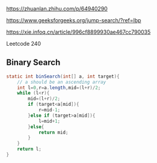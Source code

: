 https://zhuanlan.zhihu.com/p/64940290

https://www.geeksforgeeks.org/jump-search/?ref=lbp

https://xie.infoq.cn/article/996cf8899930ae467cc790035

Leetcode 240



## Binary Search

```java
static int binSearch(int[] a, int target){
    // a should be an ascending array
    int l=0,r=a.length,mid=(l+r)/2;
    while (l<r){
        mid=(l+r)/2;
        if (target<a[mid]){
            r=mid-1;
        }else if (target>a[mid]){
            l=mid+1;
        }else{
            return mid;
        }
    }
    return l;
}
```





